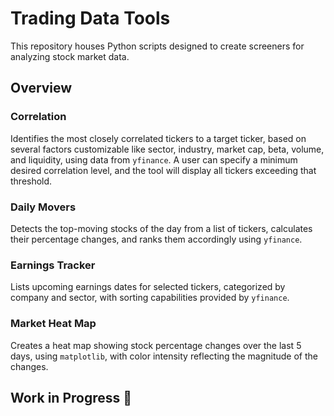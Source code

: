 # Trading Data Tools

This repository houses Python scripts designed to create screeners for analyzing stock market data.

## Overview

### **Correlation**

Identifies the most closely correlated tickers to a target ticker, based on several factors customizable like sector, industry, market cap, beta, volume, and liquidity, using data from `yfinance`. A user can specify a minimum desired correlation level, and the tool will display all tickers exceeding that threshold.

### **Daily Movers**

Detects the top-moving stocks of the day from a list of tickers, calculates their percentage changes, and ranks them accordingly using `yfinance`.

### **Earnings Tracker**

Lists upcoming earnings dates for selected tickers, categorized by company and sector, with sorting capabilities provided by `yfinance`.

### **Market Heat Map**

Creates a heat map showing stock percentage changes over the last 5 days, using `matplotlib`, with color intensity reflecting the magnitude of the changes.

## Work in Progress 🎉

